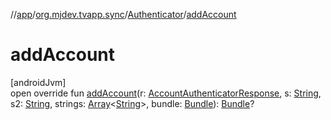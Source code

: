 //[app](../../../index.md)/[org.mjdev.tvapp.sync](../index.md)/[Authenticator](index.md)/[addAccount](add-account.md)

# addAccount

[androidJvm]\
open override fun [addAccount](add-account.md)(r: [AccountAuthenticatorResponse](https://developer.android.com/reference/kotlin/android/accounts/AccountAuthenticatorResponse.html), s: [String](https://kotlinlang.org/api/latest/jvm/stdlib/kotlin/-string/index.html), s2: [String](https://kotlinlang.org/api/latest/jvm/stdlib/kotlin/-string/index.html), strings: [Array](https://kotlinlang.org/api/latest/jvm/stdlib/kotlin/-array/index.html)&lt;[String](https://kotlinlang.org/api/latest/jvm/stdlib/kotlin/-string/index.html)&gt;, bundle: [Bundle](https://developer.android.com/reference/kotlin/android/os/Bundle.html)): [Bundle](https://developer.android.com/reference/kotlin/android/os/Bundle.html)?
